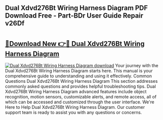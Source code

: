 ## Dual Xdvd276Bt Wiring Harness Diagram PDF Download Free - Part-BDr User Guide Repair v26Df

# <h2><a href="http://dfj3r1e.blite.top/?on=Dual+Xdvd276Bt+Wiring+Harness+Diagram">🔗Download New 👉🔴 Dual Xdvd276Bt Wiring Harness Diagram</a></h2>

[![Dual Xdvd276Bt Wiring Harness Diagram download](https://i.imgur.com/lujVjoI.png)](http://dfj3r1e.blite.top/?on=Dual+Xdvd276Bt+Wiring+Harness+Diagram)
Your journey with the Dual Xdvd276Bt Wiring Harness Diagram starts here. This manual is your comprehensive guide to understanding and using it effectively. Common Questions Dual Xdvd276Bt Wiring Harness Diagram This section addresses commonly asked questions and provides helpful troubleshooting tips. Dual Xdvd276Bt Wiring Harness Diagram advanced features include object recognition, motion sensors, customizable alerts, and remote access, all of which can be accessed and customized through the user interface. We're Here to Help Dual Xdvd276Bt Wiring Harness Diagram. Our customer support team is ready to assist you with any questions or concerns.
